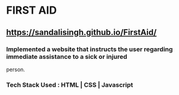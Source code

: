 # FIRST AID

## https://sandalisingh.github.io/FirstAid/

### Implemented a website that instructs the user regarding immediate assistance to a sick or injured
person.
### Tech Stack Used : HTML | CSS | Javascript